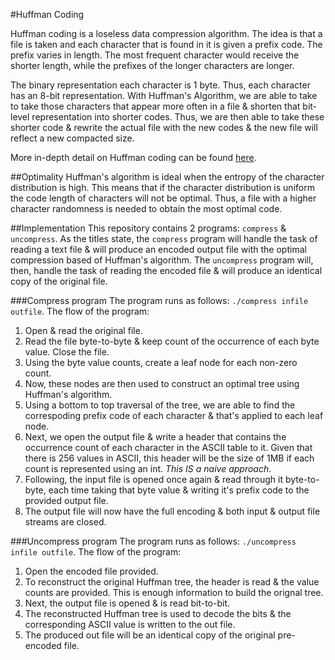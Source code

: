 #Huffman Coding

Huffman coding is a loseless data compression algorithm. The idea is that a file is taken and each character that is found in it is given a prefix code. The prefix varies in length. The most frequent character would receive the shorter length, while the prefixes of the longer characters are longer.

The binary representation each character is 1 byte. Thus, each character has an 8-bit representation. With Huffman's Algorithm, we are able to take to take those characters that appear more often in a file & shorten that bit-level representation into shorter codes. Thus, we are then able to take these shorter code & rewrite the actual file with the new codes & the new file will reflect a new compacted size.

More in-depth detail on Huffman coding can be found [here](https://en.wikipedia.org/wiki/Huffman_coding).

##Optimality
Huffman's algorithm is ideal when the entropy of the character distribution is high. This means that if the character distribution is uniform the code length of characters will not be optimal. Thus, a file with a higher character randomness is needed to obtain the most optimal code. 

##Implementation
This repository contains 2 programs: `compress` & `uncompress`. As the titles state, the `compress` program will handle the task of reading a text file & will produce an encoded output file with the optimal compression based of Huffman's algorithm. The `uncompress` program will, then, handle the task of reading the encoded file & will produce an identical copy of the original file.

###Compress program
The program runs as follows: `./compress infile outfile`.
The flow of the program:

1. Open & read the original file.
2. Read the file byte-to-byte & keep count of the occurrence of each byte value. Close the file.
3. Using the byte value counts, create a leaf node for each non-zero count. 
4. Now, these nodes are then used to construct an optimal tree using Huffman's algorithm.
5. Using a bottom to top traversal of the tree, we are able to find the correspoding prefix code of each character & that's applied to each leaf node.
6. Next, we open the output file & write a header that contains the occurrence count of each character in the ASCII table to it. Given that there is 256 values in ASCII, this header will be the size of 1MB if each count is represented using an int. *This IS a naive approach*.
7. Following, the input file is opened once again & read through it byte-to-byte, each time taking that byte value & writing it's prefix code to the provided output file.
8. The output file will now have the full encoding & both input & output file streams are closed.

###Uncompress program
The program runs as follows: `./uncompress infile outfile`. The flow of the program:

1. Open the encoded file provided.
2. To reconstruct the original Huffman tree, the header is read & the value counts are provided. This is enough information to build the orignal tree.
3. Next, the output file is opened & is read bit-to-bit. 
4. The reconstructed Huffman tree is used to decode the bits & the corresponding ASCII value is written to the out file.
5. The produced out file will be an identical copy of the original pre-encoded file.
